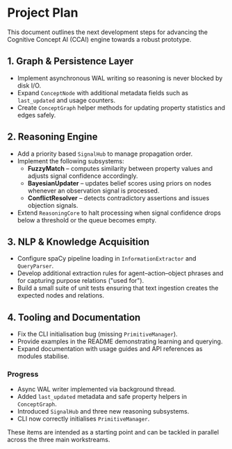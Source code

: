 # Project Plan

This document outlines the next development steps for advancing the
Cognitive Concept AI (CCAI) engine towards a robust prototype.

## 1. Graph & Persistence Layer
- Implement asynchronous WAL writing so reasoning is never blocked by disk I/O.
- Expand `ConceptNode` with additional metadata fields such as `last_updated` and usage counters.
- Create `ConceptGraph` helper methods for updating property statistics and edges safely.

## 2. Reasoning Engine
- Add a priority based `SignalHub` to manage propagation order.
- Implement the following subsystems:
  - **FuzzyMatch** – computes similarity between property values and adjusts
    signal confidence accordingly.
  - **BayesianUpdater** – updates belief scores using priors on nodes whenever
    an observation signal is processed.
  - **ConflictResolver** – detects contradictory assertions and issues
    objection signals.
- Extend `ReasoningCore` to halt processing when signal confidence drops below
  a threshold or the queue becomes empty.

## 3. NLP & Knowledge Acquisition
- Configure spaCy pipeline loading in `InformationExtractor` and `QueryParser`.
- Develop additional extraction rules for agent–action–object phrases and for
  capturing purpose relations ("used for").
- Build a small suite of unit tests ensuring that text ingestion creates the
  expected nodes and relations.

## 4. Tooling and Documentation
- Fix the CLI initialisation bug (missing `PrimitiveManager`).
- Provide examples in the README demonstrating learning and querying.
- Expand documentation with usage guides and API references as modules
  stabilise.

### Progress
- Async WAL writer implemented via background thread.
- Added `last_updated` metadata and safe property helpers in `ConceptGraph`.
- Introduced `SignalHub` and three new reasoning subsystems.
- CLI now correctly initialises `PrimitiveManager`.

These items are intended as a starting point and can be tackled in parallel
across the three main workstreams.
